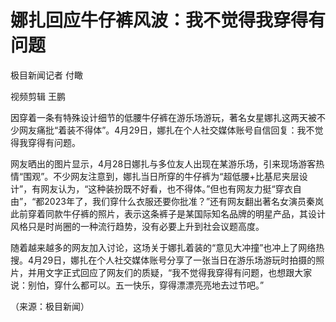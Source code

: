 # 娜扎回应牛仔裤风波：我不觉得我穿得有问题

极目新闻记者 付瞰

视频剪辑 王鹏

因穿着一条有特殊设计细节的低腰牛仔裤在游乐场游玩，著名女星娜扎这两天被不少网友痛批“着装不得体”。4月29日，娜扎在个人社交媒体账号自信回复：我不觉得我穿得有问题。

网友晒出的图片显示，4月28日娜扎与多位友人出现在某游乐场，引来现场游客热情“围观”。不少网友注意到，娜扎当日所穿的牛仔裤为“超低腰+比基尼夹层设计”，有网友认为，“这种装扮既不好看，也不得体。”但也有网友力挺“穿衣自由”，“都2023年了，我们穿什么衣服还要你批准？”还有网友翻出著名女演员秦岚此前穿着同款牛仔裤的照片，表示这条裤子是某国际知名品牌的明星产品，其设计风格只是时尚圈的一种流行趋势，没有必要上升到社会议题高度。

随着越来越多的网友加入讨论，这场关于娜扎着装的“意见大冲撞”也冲上了网络热搜。4月29日，娜扎在个人社交媒体账号分享了一张当日在游乐场游玩时拍摄的照片，并用文字正式回应了网友们的质疑，“我不觉得我穿得有问题，也想跟大家说：别怕，穿什么都可以。五一快乐，穿得漂漂亮亮地去过节吧。”

（来源：极目新闻）

